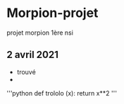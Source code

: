 # Morpion-projet
projet morpion 1ère nsi

## 2 avril 2021

* trouvé 
* 


'''python
def trololo (x):
  return x**2
'''
